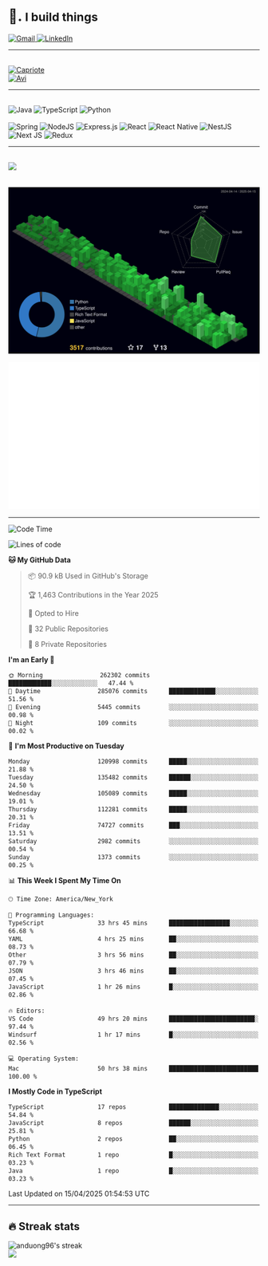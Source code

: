<div align="left">
  <h1>👋. <small>I build things</small></h1>

  <a href="mailto:an@capriote.com">
    <img alt="Gmail" src="https://img.shields.io/badge/Gmail-D14836?style=for-the-badge&logo=gmail&logoColor=white" />
  </a>
  <a href="https://www.linkedin.com/in/ahdng">
    <img alt="LinkedIn" src="https://img.shields.io/badge/linkedin-%230077B5.svg?style=for-the-badge&logo=linkedin&logoColor=white"/>
  </a>


  <br/>
  <hr />
  <br/>
  <a href="https://www.capriote.com">
      <img alt="Capriote" src="https://avatars.githubusercontent.com/u/153028651?s=200&v=4"/>
  </a>
  <br />
  <a href="https://www.flywithavi.com">
      <img alt="Avi" src="https://avatars.githubusercontent.com/u/121987349?s=200&v=4"/>
  </a>

  <br/>
  <hr />
  <br/>

  <img alt="Java" src="https://img.shields.io/badge/java-%23ED8B00.svg?style=for-the-badge&logo=java&logoColor=white"/>
  <img alt="TypeScript" src="https://img.shields.io/badge/typescript-%23007ACC.svg?style=for-the-badge&logo=typescript&logoColor=white"/>
  <img alt="Python" src="https://img.shields.io/badge/python-%2314354C.svg?style=for-the-badge&logo=python&logoColor=white"/>

  <br />
  <br />
  <img alt="Spring" src="https://img.shields.io/badge/spring-%236DB33F.svg?style=for-the-badge&logo=spring&logoColor=white"/>
  <img alt="NodeJS" src="https://img.shields.io/badge/node.js-%2343853D.svg?style=for-the-badge&logo=node-dot-js&logoColor=white"/>
  <img alt="Express.js" src="https://img.shields.io/badge/express.js-%23404d59.svg?style=for-the-badge&logo=express&logoColor=%2361DAFB"/>
  <img alt="React" src="https://img.shields.io/badge/react-%2320232a.svg?style=for-the-badge&logo=react&logoColor=%2361DAFB"/>
  <img alt="React Native" src="https://img.shields.io/badge/react_native-%2320232a.svg?style=for-the-badge&logo=react&logoColor=%2361DAFB"/>
  <img alt="NestJS" src="https://img.shields.io/badge/nestjs-%23E0234E.svg?style=for-the-badge&logo=nestjs&logoColor=white" />
  <img alt="Next JS" src="https://img.shields.io/badge/nextjs-%23000000.svg?style=for-the-badge&logo=next.js&logoColor=white"/>
  <img alt="Redux" src="https://img.shields.io/badge/redux-%23593d88.svg?style=for-the-badge&logo=redux&logoColor=white"/>

  <br/>
  <hr />
  <br/>
  <img src="https://github-profile-trophy.vercel.app/?username=anduong96&theme=onedark" />
  <br/>
  <br/>

  ![Stats 3D](https://github.com/anduong96/anduong96/blob/main/profile-3d-contrib/profile-night-green.svg)

  ![Stats Overview](https://raw.githubusercontent.com/anduong96/github-stats-transparent/output/generated/overview.svg)

  <hr />
  
  <!--START_SECTION:waka-->
![Code Time](http://img.shields.io/badge/Code%20Time-6%2C679%20hrs%2023%20mins-blue)

![Lines of code](https://img.shields.io/badge/From%20Hello%20World%20I%27ve%20Written-161.8%20million%20lines%20of%20code-blue)

**🐱 My GitHub Data** 

> 📦 90.9 kB Used in GitHub's Storage 
 > 
> 🏆 1,463 Contributions in the Year 2025
 > 
> 💼 Opted to Hire
 > 
> 📜 32 Public Repositories 
 > 
> 🔑 8 Private Repositories 
 > 
**I'm an Early 🐤** 

```text
🌞 Morning                262302 commits      ████████████░░░░░░░░░░░░░   47.44 % 
🌆 Daytime                285076 commits      █████████████░░░░░░░░░░░░   51.56 % 
🌃 Evening                5445 commits        ░░░░░░░░░░░░░░░░░░░░░░░░░   00.98 % 
🌙 Night                  109 commits         ░░░░░░░░░░░░░░░░░░░░░░░░░   00.02 % 
```
📅 **I'm Most Productive on Tuesday** 

```text
Monday                   120998 commits      █████░░░░░░░░░░░░░░░░░░░░   21.88 % 
Tuesday                  135482 commits      ██████░░░░░░░░░░░░░░░░░░░   24.50 % 
Wednesday                105089 commits      █████░░░░░░░░░░░░░░░░░░░░   19.01 % 
Thursday                 112281 commits      █████░░░░░░░░░░░░░░░░░░░░   20.31 % 
Friday                   74727 commits       ███░░░░░░░░░░░░░░░░░░░░░░   13.51 % 
Saturday                 2982 commits        ░░░░░░░░░░░░░░░░░░░░░░░░░   00.54 % 
Sunday                   1373 commits        ░░░░░░░░░░░░░░░░░░░░░░░░░   00.25 % 
```


📊 **This Week I Spent My Time On** 

```text
🕑︎ Time Zone: America/New_York

💬 Programming Languages: 
TypeScript               33 hrs 45 mins      █████████████████░░░░░░░░   66.68 % 
YAML                     4 hrs 25 mins       ██░░░░░░░░░░░░░░░░░░░░░░░   08.73 % 
Other                    3 hrs 56 mins       ██░░░░░░░░░░░░░░░░░░░░░░░   07.79 % 
JSON                     3 hrs 46 mins       ██░░░░░░░░░░░░░░░░░░░░░░░   07.45 % 
JavaScript               1 hr 26 mins        █░░░░░░░░░░░░░░░░░░░░░░░░   02.86 % 

🔥 Editors: 
VS Code                  49 hrs 20 mins      ████████████████████████░   97.44 % 
Windsurf                 1 hr 17 mins        █░░░░░░░░░░░░░░░░░░░░░░░░   02.56 % 

💻 Operating System: 
Mac                      50 hrs 38 mins      █████████████████████████   100.00 % 
```

**I Mostly Code in TypeScript** 

```text
TypeScript               17 repos            ██████████████░░░░░░░░░░░   54.84 % 
JavaScript               8 repos             ██████░░░░░░░░░░░░░░░░░░░   25.81 % 
Python                   2 repos             ██░░░░░░░░░░░░░░░░░░░░░░░   06.45 % 
Rich Text Format         1 repo              █░░░░░░░░░░░░░░░░░░░░░░░░   03.23 % 
Java                     1 repo              █░░░░░░░░░░░░░░░░░░░░░░░░   03.23 % 
```




 Last Updated on 15/04/2025 01:54:53 UTC
<!--END_SECTION:waka-->
  
  <hr />

  <h2>🔥 Streak stats</h2>
  <img alt="anduong96's streak" src="https://github-readme-streak-stats.herokuapp.com/?user=anduong96&theme=monokai-metallian&hide_border=true"/>
</div>
<img src="https://komarev.com/ghpvc/?username=anduong96" />
<br/>
<br/>

